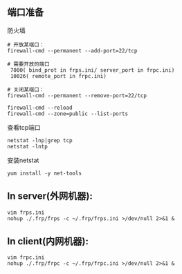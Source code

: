 
## 端口准备

防火墙

    # 开放某端口：
    firewall-cmd --permanent --add-port=22/tcp
    
    # 需要开放的端口
     7000( bind_prot in frps.ini/ server_port in frpc.ini)
     10026( remote_port in frpc.ini)
    
    # 关闭某端口：
    firewall-cmd --permanent --remove-port=22/tcp
    
    firewall-cmd --reload
    firewall-cmd --zone=public --list-ports
    
查看tcp端口
    
    netstat -lnp|grep tcp
    netstat -lntp
    
安装netstat

    yum install -y net-tools

## In server(外网机器):
    
    vim frps.ini
    nohup ./.frp/frps -c ~/.frp/frps.ini >/dev/null 2>&1 &

## In client(内网机器):
    
    vim frpc.ini
    nohup ./.frp/frpc -c ~/.frp/frpc.ini >/dev/null 2>&1 &
